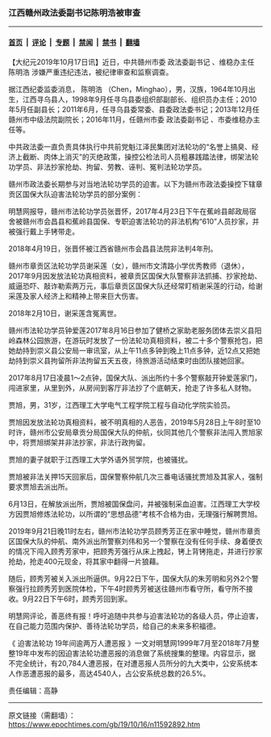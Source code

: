 ### 江西赣州政法委副书记陈明浩被审查

---

#### [首页](../../../..?n11592892) &nbsp;|&nbsp; [评论](../../../../../epoch-comment?n11592892) &nbsp;|&nbsp; [专题](../../../../../epoch-special?n11592892) &nbsp;|&nbsp; [禁闻](../../../../../epoch-news?n11592892) &nbsp;|&nbsp; [禁书](../../../../../books?n11592892) &nbsp;|&nbsp; [翻墙](https://github.com/gfw-breaker/nogfw/blob/master/README.md?n11592892)


<div class="post_content" id="artbody" itemprop="articleBody">
 <!-- article content begin -->
 <p>
  【大纪元2019年10月17日讯】近日，中共赣州市委
  <ok href="https://www.epochtimes.com/gb/tag/%E6%94%BF%E6%B3%95%E5%A7%94%E5%89%AF%E4%B9%A6%E8%AE%B0.html">
   政法委副书记
  </ok>
  、维稳办主任
  <ok href="https://www.epochtimes.com/gb/tag/%E9%99%88%E6%98%8E%E6%B5%A9.html">
   陈明浩
  </ok>
  涉嫌严重违纪违法，被纪律审查和监察调查。
 </p>
 <p>
  据江西纪委监委消息，
  <ok href="https://www.epochtimes.com/gb/tag/%E9%99%88%E6%98%8E%E6%B5%A9.html">
   陈明浩
  </ok>
  （Chen，Minghao），男，汉族，1964年10月出生，江西寻乌县人，1998年9月任寻乌县委组织部副部长、组织员办主任；2010年5月任副县长；2011年6月，任寻乌县委常委、县委政法委书记；2013年12月任赣州市中级法院副院长；2016年11月，任赣州市委
  <ok href="https://www.epochtimes.com/gb/tag/%E6%94%BF%E6%B3%95%E5%A7%94%E5%89%AF%E4%B9%A6%E8%AE%B0.html">
   政法委副书记
  </ok>
  、市委维稳办主任等。
 </p>
 <p>
  中共政法委一直负责具体执行中共前党魁江泽民集团对法轮功的“名誉上搞臭、经济上截断、肉体上消灭”的灭绝政策，操控公检法司人员粗暴践踏法律，绑架法轮功学员、非法抄家抢劫、拘留、劳教、诬判、冤判法轮功学员。
 </p>
 <p>
  赣州市政法委长期参与对当地法轮功学员的迫害。以下为赣州市政法委操控下辖章贡区国保大队迫害法轮功学员的部分案例：
 </p>
 <p>
  明慧网报导，赣州市法轮功学员张晋怀，2017年4月23日下午在蕉岭县邮政局宿舍被赣州市会昌县和蕉岭县国保、专职迫害法轮功的非法机构“610”人员抄家，并被强行戴上手铐带走。
 </p>
 <p>
  2018年4月19日，张晋怀被江西省赣州市会昌县法院非法判4年刑。
 </p>
 <p>
  赣州市章贡区法轮功学员谢采莲（女），赣州市文清路小学优秀教师（退休），2017年9月因发放法轮功真相资料，被章贡区国保大队警察非法抓捕、抄家抢劫、威逼恐吓、敲诈勒索两万元，事后章贡区国保大队还经常盯梢谢采莲的行动，给谢采莲及家人经济上和精神上带来巨大伤害。
 </p>
 <p>
  2018年2月10日，谢采莲含冤离世。
 </p>
 <p>
  赣州市法轮功学员钟爱莲2017年8月16日参加了健桥之家助老服务团体去崇义县阳岭森林公园旅游，在游玩时发放了一份法轮功真相资料，被二十多个警察抢包，把她劫持到崇义县公安局一审讯室，从上午11点多钟到晚上11点多钟，近12点又把她劫持到崇义县拘留所非法拘留五天五夜，待旅游活动结束时由团队接她回家。
 </p>
 <p>
  2017年8月17日凌晨1～2点钟，国保大队、派出所约十多个警察敲开钟爱莲家门，闯进家里，从里到外，从房间到客厅非法抄了个底朝天，抢走了许多私人财物。
 </p>
 <p>
  贾旭，男，31岁，江西理工大学电气工程学院工程与自动化学院实验员。
 </p>
 <p>
  贾旭因发放法轮功真相资料，被不明真相的人恶告，2019年5月28日上午8时至10时许，赣州市公安局章贡分局国保大队的仲航，伙同其他几个警察非法闯入贾旭家中，将贾旭绑架并非法抄家，非法行政拘留。
 </p>
 <p>
  贾旭的妻子就职于江西理工大学外语外贸学院，也被骚扰。
 </p>
 <p>
  贾旭被非法关押15天回家后，国保警察仲航几次三番电话骚扰贾旭及其家人，强制要求贾旭去派出所。
 </p>
 <p>
  6月13日，在解放派出所，贾旭被国保盘问，并被强制采血迫害。江西理工大学校方因贾旭修炼法轮功，以所谓的“思想品德”考核不合格为由，无理强行解聘贾旭。
 </p>
 <p>
  2019年9月21日晚11时左右，赣州市法轮功学员顾秀芳正在家中睡觉，赣州市章贡区国保大队的仲航、南外派出所警察刘伟和另一个警察在没有任何手续、身着便衣的情况下闯入顾秀芳家中，把顾秀芳强行从床上拽起，铐上背铐拖走，并进行抄家抢劫，抢走400元现金，将其家中翻得一片狼藉。
 </p>
 <p>
  随后，顾秀芳被关入派出所逼供。9月22日下午，国保大队的朱芳明和另外2个警察强行拉顾秀芳到医院体检，下午4时顾秀芳被送往赣州市看守所，看守所不接收。9月22日下午6时，顾秀芳回到家。
 </p>
 <p>
  明慧网评论，善恶终有报！呼吁追随中共参与迫害法轮功的各级人员，停止迫害，在自己能力范围内保护、善待法轮功学员，给自己的未来多积福德。
 </p>
 <p>
  《
  <ok href="https://www.epochtimes.com/gb/19/2/15/n11047910.htm">
   迫害法轮功 19年间逾两万人遭恶报
  </ok>
  》一文对明慧网1999年7月至2018年7月整整19年中发布的因迫害法轮功遭恶报的消息做了系统搜集的整理。内容显示，据不完全统计，有20,784人遭恶报，在对遭恶报人员所分的九大类中，公安系统本人作恶遭恶报的最多，高达4540人，占公安系统总数的26.5%。
 </p>
 <p>
  责任编辑：高静
 </p>
 <!-- article content end -->
 <div id="below_article_ad">
 </div>
</div>


---

原文链接（需翻墙）：https://www.epochtimes.com/gb/19/10/16/n11592892.htm
